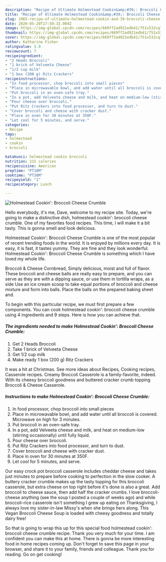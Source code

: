 ```yaml
---
description: "Recipe of Ultimate Holmestead Cookin&amp;#39;: Broccoli Cheese Crumble"
title: "Recipe of Ultimate Holmestead Cookin&amp;#39;: Broccoli Cheese Crumble"
slug: 1965-recipe-of-ultimate-holmestead-cookin-and-39-broccoli-cheese-crumble
date: 2020-05-20T17:50:33.004Z
image: https://img-global.cpcdn.com/recipes/669ff2ad921edb41/751x532cq70/holmestead-cookin-broccoli-cheese-crumble-recipe-main-photo.jpg
thumbnail: https://img-global.cpcdn.com/recipes/669ff2ad921edb41/751x532cq70/holmestead-cookin-broccoli-cheese-crumble-recipe-main-photo.jpg
cover: https://img-global.cpcdn.com/recipes/669ff2ad921edb41/751x532cq70/holmestead-cookin-broccoli-cheese-crumble-recipe-main-photo.jpg
author: Katharine Fisher
ratingvalue: 3.9
reviewcount: 7
recipeingredient:
- "2 Heads Broccoli"
- "1 brick of Velveeta Cheese"
- "1/2 cup milk"
- "1 box (200 g) Ritz Crackers"
recipeinstructions:
- "In food processor, chop broccoli into small pieces"
- "Place in microwavable bowl, and add water until all broccoli is covered. Microwave on high for 3 minutes."
- "Put broccoli in an oven-safe tray."
- "In a pot, add Velveeta cheese and milk, and heat on medium-low (stirring occasionally) until fully liquid."
- "Pour cheese over broccoli."
- "Put Ritz Crackers into food processor, and turn to dust."
- "Cover broccoli and cheese with cracker dust."
- "Place in oven for 30 minutes at 350F."
- "Let cool for 5 minutes, and serve."
categories:
- Recipe
tags:
- holmestead
- cookin
- broccoli

katakunci: holmestead cookin broccoli 
nutrition: 231 calories
recipecuisine: American
preptime: "PT18M"
cooktime: "PT38M"
recipeyield: "1"
recipecategory: Lunch

---
```



![Holmestead Cookin&#39;: Broccoli Cheese Crumble](https://img-global.cpcdn.com/recipes/669ff2ad921edb41/751x532cq70/holmestead-cookin-broccoli-cheese-crumble-recipe-main-photo.jpg)

Hello everybody, it's me, Dave, welcome to my recipe site. Today, we're going to make a distinctive dish, holmestead cookin&#39;: broccoli cheese crumble. One of my favorites food recipes. This time, I will make it a bit tasty. This is gonna smell and look delicious.

Holmestead Cookin&#39;: Broccoli Cheese Crumble is one of the most popular of recent trending foods in the world. It is enjoyed by millions every day. It is easy, it is fast, it tastes yummy. They are fine and they look wonderful. Holmestead Cookin&#39;: Broccoli Cheese Crumble is something which I have loved my whole life.

Broccoli &amp; Cheese Cornbread, Simply delicious, moist and full of flavor. These broccoli and cheese balls are really easy to prepare, and you can serve as they are with a dipping sauce, or use them in tortilla wraps, as a side Use an ice cream scoop to take equal portions of broccoli and cheese mixture and form into balls. Place the balls on the prepared baking sheet and.


To begin with this particular recipe, we must first prepare a few components. You can cook holmestead cookin&#39;: broccoli cheese crumble using 4 ingredients and 9 steps. Here is how you can achieve that.

<!--inarticleads1-->

##### The ingredients needed to make Holmestead Cookin&#39;: Broccoli Cheese Crumble:

1. Get 2 Heads Broccoli
1. Take 1 brick of Velveeta Cheese
1. Get 1/2 cup milk
1. Make ready 1 box (200 g) Ritz Crackers


It was a hit at Christmas. See more ideas about Recipes, Cooking recipes, Casserole recipes. Creamy Broccoli Casserole is a family-favorite, indeed. With its cheesy broccoli goodness and buttered cracker crumb topping Broccoli &amp; Cheese Casserole. 

<!--inarticleads2-->

##### Instructions to make Holmestead Cookin&#39;: Broccoli Cheese Crumble:

1. In food processor, chop broccoli into small pieces
1. Place in microwavable bowl, and add water until all broccoli is covered. Microwave on high for 3 minutes.
1. Put broccoli in an oven-safe tray.
1. In a pot, add Velveeta cheese and milk, and heat on medium-low (stirring occasionally) until fully liquid.
1. Pour cheese over broccoli.
1. Put Ritz Crackers into food processor, and turn to dust.
1. Cover broccoli and cheese with cracker dust.
1. Place in oven for 30 minutes at 350F.
1. Let cool for 5 minutes, and serve.


Our easy crock pot broccoli casserole includes cheddar cheese and takes just minutes to prepare before cooking to perfection in the slow cooker. A buttery cracker crumble makes up the tasty topping for this broccoli casserole, but extra cheese on top right before it&#39;s done is also a great. Add broccoli to cheese sauce, then add half the cracker crumbs. I love broccoli-cheese anything (see the soup I posted a couple of weeks ago) and while broccoli-rice casserole isn&#39;t something I grew up eating on Thanksgiving, I always love my sister-in-law Missy&#39;s when she brings hers along. This Vegan Broccoli Cheese Soup is loaded with cheesy goodness and totally dairy free! 

So that is going to wrap this up for this special food holmestead cookin&#39;: broccoli cheese crumble recipe. Thank you very much for your time. I am confident you can make this at home. There is gonna be more interesting food in home recipes coming up. Don't forget to save this page in your browser, and share it to your family, friends and colleague. Thank you for reading. Go on get cooking!
